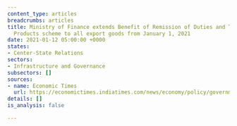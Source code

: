 ```yaml
---
content_type: articles
breadcrumbs: articles
title: Ministry of Finance extends Benefit of Remission of Duties and Taxes on Exported
  Products scheme to all export goods from January 1, 2021
date: 2021-01-12 05:00:00 +0000
states:
- Center-State Relations
sectors:
- Infrastructure and Governance
subsectors: []
sources:
- name: Economic Times
  url: https://economictimes.indiatimes.com/news/economy/policy/government-extends-benefits-of-tax-refund-scheme-to-all-export-goods/articleshow/80050267.cms
details: []
is_analysis: false

---
```


